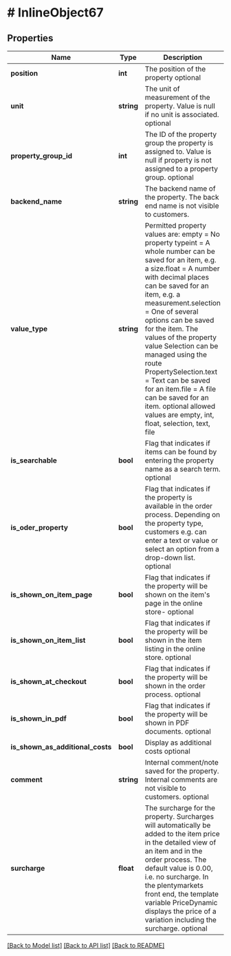 # # InlineObject67

## Properties

Name | Type | Description | Notes
------------ | ------------- | ------------- | -------------
**position** | **int** | The position of the property optional | [optional] 
**unit** | **string** | The unit of measurement of the property. Value is null if no unit is associated. optional | [optional] 
**property_group_id** | **int** | The ID of the property group the property is assigned to. Value is null if property is not assigned to a property group. optional | [optional] 
**backend_name** | **string** | The backend name of the property. The back end name is not visible to customers. | 
**value_type** | **string** | Permitted property values are: empty &#x3D; No property typeint &#x3D; A whole number can be saved for an item, e.g. a size.float &#x3D; A number with decimal places can be saved for an item, e.g. a measurement.selection &#x3D; One of several options can be saved for the item. The values of the property value Selection can be managed using the route PropertySelection.text &#x3D; Text can be saved for an item.file &#x3D; A file can be saved for an item. optional allowed values are empty, int, float, selection, text, file | [optional] 
**is_searchable** | **bool** | Flag that indicates if items can be found by entering the property name as a search term. optional | [optional] 
**is_oder_property** | **bool** | Flag that indicates if the property is available in the order process. Depending on the property type, customers e.g. can enter a text or value or select an option from a drop-down list. optional | [optional] 
**is_shown_on_item_page** | **bool** | Flag that indicates if the property will be shown on the item&#39;s page in the online store- optional | [optional] 
**is_shown_on_item_list** | **bool** | Flag that indicates if the property will be shown in the item listing in the online store. optional | [optional] 
**is_shown_at_checkout** | **bool** | Flag that indicates if the property will be shown in the order process. optional | [optional] 
**is_shown_in_pdf** | **bool** | Flag that indicates if the property will be shown in PDF documents. optional | [optional] 
**is_shown_as_additional_costs** | **bool** | Display as additional costs optional | [optional] 
**comment** | **string** | Internal comment/note saved for the property. Internal comments are not visible to customers. optional | [optional] 
**surcharge** | **float** | The surcharge for the property. Surcharges will automatically be added to the item price in the detailed view of an item and in the order process. The default value is 0.00, i.e. no surcharge. In the plentymarkets front end, the template variable PriceDynamic displays the price of a variation including the surcharge. optional | [optional] 

[[Back to Model list]](../../README.md#documentation-for-models) [[Back to API list]](../../README.md#documentation-for-api-endpoints) [[Back to README]](../../README.md)


